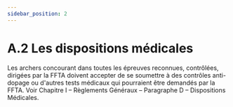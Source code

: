 ```yaml
---
sidebar_position: 2
---
```


# A.2 Les dispositions médicales

Les archers concourant dans toutes les épreuves reconnues, contrôlées, dirigées par la FFTA doivent
accepter de se soumettre à des contrôles anti-dopage ou d'autres tests médicaux qui pourraient être
demandés par la FFTA. Voir Chapitre I – Règlements Généraux – Paragraphe D – Dispositions Médicales.
